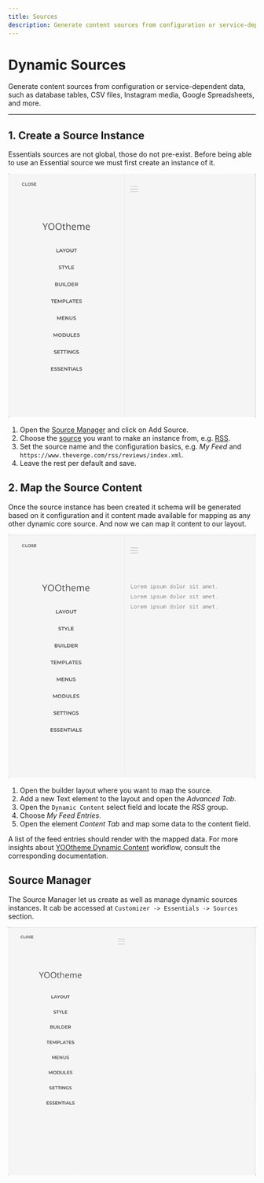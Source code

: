 ```yaml
---
title: Sources
description: Generate content sources from configuration or service-dependent data
---
```


# Dynamic Sources

Generate content sources from configuration or service-dependent data, such as database tables, CSV files, Instagram media, Google Spreadsheets, and more.

---

<!--@include: ../_partials/enable-addon.md-->

## 1. Create a Source Instance

Essentials sources are not global, those do not pre-exist. Before being able to use an Essential source we must first create an instance of it.

![Create a Source Instance](./assets/create-source-instance.gif)

1. Open the [Source Manager](#source-manager) and click on Add Source.
2. Choose the [source](./providers/) you want to make an instance from, e.g. [RSS](./providers#rss).
3. Set the source name and the configuration basics, e.g. _My Feed_ and `https://www.theverge.com/rss/reviews/index.xml`.
4. Leave the rest per default and save.

## 2. Map the Source Content

Once the source instance has been created it schema will be generated based on it configuration and it content made available for mapping as any other dynamic core source. And now we can map it content to our layout.

![Map Source Content](./assets/map-source-content.gif)

1. Open the builder layout where you want to map the source.
1. Add a new Text element to the layout and open the _Advanced Tab_.
1. Open the `Dynamic Content` select field and locate the _RSS_ group.
1. Choose _My Feed Entries_.
1. Open the element _Content Tab_ and map some data to the content field.

A list of the feed entries should render with the mapped data. For more insights about [YOOtheme Dynamic Content](https://yootheme.com/support/yootheme-pro/joomla/dynamic-content) workflow, consult the corresponding documentation.

## Source Manager

The Source Manager let us create as well as manage dynamic sources instances. It cab be accessed at `Customizer -> Essentials -> Sources` section.

![Source Manager](./assets/source-manager.gif)
